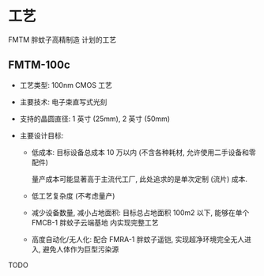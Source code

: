 # 工艺
FMTM 胖蚊子高精制造 计划的工艺


## FMTM-100c

+ 工艺类型: 100nm CMOS 工艺

+ 主要技术: 电子束直写式光刻

+ 支持的晶圆直径: 1 英寸 (25mm), 2 英寸 (50mm)

+ 主要设计目标:

  - 低成本: 目标设备总成本 10 万以内
    (不含各种耗材, 允许使用二手设备和零配件)

    量产成本可能显著高于主流代工厂,
    此处追求的是单次定制 (流片) 成本.

  - 低工艺复杂度 (不考虑量产)

  - 减少设备数量, 减小占地面积:
    目标总占地面积 100m2 以下,
    能够在单个 FMCB-1 胖蚊子云端基地 内实现完整工艺
  
  - 高度自动化/无人化:
    配合 FMRA-1 胖蚊子遥铠, 实现超净环境完全无人进入,
    避免人体作为巨型污染源


TODO

